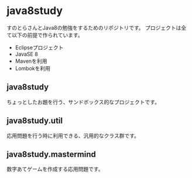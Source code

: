 # java8study

すのとらさんとJava8の勉強をするためのリポジトリです。
プロジェクトは全て以下の前提で作られています。

* Eclipseプロジェクト
* JavaSE 8
* Mavenを利用
* Lombokを利用

## java8study
ちょっとしたお題を行う、サンドボックス的なプロジェクトです。

## java8study.util
応用問題を行う時に利用できる、汎用的なクラス群です。

## java8study.mastermind
数字あてゲームを作成する応用問題です。
